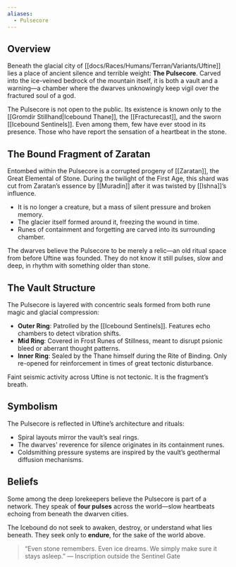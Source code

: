 ```yaml
---
aliases:
  - Pulsecore
---
```

## Overview

Beneath the glacial city of [[docs/Races/Humans/Terran/Variants/Uftine]] lies a place of ancient silence and terrible weight: **The Pulsecore**. Carved into the ice-veined bedrock of the mountain itself, it is both a vault and a warning—a chamber where the dwarves unknowingly keep vigil over the fractured soul of a god.

  

The Pulsecore is not open to the public. Its existence is known only to the [[Gromdir Stillhand|Icebound Thane]], the [[Fracturecast]], and the sworn [[Icebound Sentinels]]. Even among them, few have ever stood in its presence. Those who have report the sensation of a heartbeat in the stone.

## The Bound Fragment of Zaratan

Entombed within the Pulsecore is a corrupted progeny of [[Zaratan]], the Great Elemental of Stone. During the twilight of the First Age, this shard was cut from Zaratan’s essence by [[Muradin]] after it was twisted by [[Ishna]]’s influence.


- It is no longer a creature, but a mass of silent pressure and broken memory.
- The glacier itself formed around it, freezing the wound in time.
- Runes of containment and forgetting are carved into its surrounding chamber.

  
The dwarves believe the Pulsecore to be merely a relic—an old ritual space from before Uftine was founded. They do not know it still pulses, slow and deep, in rhythm with something older than stone.
## The Vault Structure

The Pulsecore is layered with concentric seals formed from both rune magic and glacial compression:
- **Outer Ring**: Patrolled by the [[Icebound Sentinels]]. Features echo chambers to detect vibration shifts.
- **Mid Ring**: Covered in Frost Runes of Stillness, meant to disrupt psionic bleed or aberrant thought patterns.
- **Inner Ring**: Sealed by the Thane himself during the Rite of Binding. Only re-opened for reinforcement in times of great tectonic disturbance.

Faint seismic activity across Uftine is not tectonic. It is the fragment’s breath.

## Symbolism

The Pulsecore is reflected in Uftine’s architecture and rituals:

- Spiral layouts mirror the vault’s seal rings.
- The dwarves' reverence for silence originates in its containment runes.
- Coldsmithing pressure systems are inspired by the vault’s geothermal diffusion mechanisms.

  
## Beliefs
Some among the deep lorekeepers believe the Pulsecore is part of a network. They speak of **four pulses** across the world—slow heartbeats echoing from beneath the dwarven cities.

The Icebound do not seek to awaken, destroy, or understand what lies beneath. They seek only to **endure**, for the sake of the world above.

> “Even stone remembers. Even ice dreams. We simply make sure it stays asleep.” — Inscription outside the Sentinel Gate